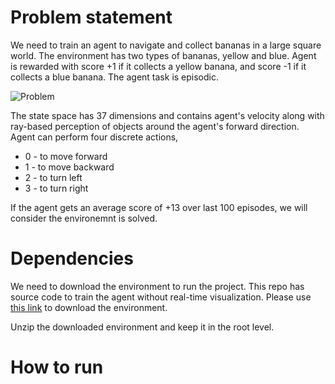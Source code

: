 # Problem statement
We need to train an agent to navigate and collect bananas in a large square world. The environment has two types of bananas, yellow and blue. Agent is rewarded with score +1 if it collects a yellow banana, and score -1 if it collects a blue banana. The agent task is episodic.

![Problem](https://user-images.githubusercontent.com/10624937/42135619-d90f2f28-7d12-11e8-8823-82b970a54d7e.gif)

The state space has 37 dimensions and contains agent's velocity along with ray-based perception of objects around the agent's forward direction. Agent can perform four discrete actions,
 * 0 - to move forward
 * 1 - to move backward
 * 2 - to turn left
 * 3 - to turn right

If the agent gets an average score of +13 over last 100 episodes, we will consider the environemnt is solved.

# Dependencies
We need to download the environment to run the project. This repo has source code to train the agent without real-time visualization. Please use [this link](https://s3-us-west-1.amazonaws.com/udacity-drlnd/P1/Banana/Banana_Linux_NoVis.zip) to download the environment.

Unzip the downloaded environment and keep it in the root level.
# How to run

